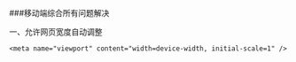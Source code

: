 ###移动端综合所有问题解决

一、允许网页宽度自动调整
```
<meta name="viewport" content="width=device-width, initial-scale=1" />
```